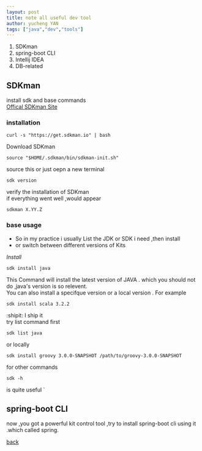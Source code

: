 ```yaml
---
layout: post
title: note all useful dev tool
author: yucheng YAN
tags: ["java","dev","tools"]
---    
```

1. SDKman 
2. spring-boot CLI
3. Intellij IDEA
4. DB-related 

## SDKman  
install sdk and base commands  
[Offical SDKman Site](https://sdkman.io/)   
### **installation** 
```
curl -s "https://get.sdkman.io" | bash
```   
Download SDKman  
```
source "$HOME/.sdkman/bin/sdkman-init.sh"
```  
source this or just oepn a new terminal  
```
sdk version
```  
verify the installation of SDKman  
if everything went well ,would appear  
```
sdkman X.YY.Z
```  
### **base usage**  
- So in my practice i usually List the JDK or SDK i need ,then install 
- or switch  between different versions of Kits  

*Install*  
```
sdk install java 
```  
This Command will install the latest version of JAVA . which you should not do ,java's version is so relevent.  
You can also install a specifque version or a local version .
For example
```
sdk install scala 3.2.2
```  
:shipit:  I ship it  
try list command first  
```
sdk list java 
``` 
or locally  
``` 
sdk install groovy 3.0.0-SNAPSHOT /path/to/groovy-3.0.0-SNAPSHOT 
```  
for other commands  
```
sdk -h
```  
is quite useful  `

## spring-boot CLI  
now ,you got a powerful kit control tool ,try to install spring-boot cli using it .which called spring.  





[back](/)


